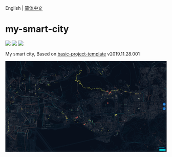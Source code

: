 English | [简体中文](./README_zh-CN.md)

# my-smart-city

[![](https://img.shields.io/badge/umi-2.7.7-ff69b4.svg?style=flat-square)](https://github.com/umijs/umi)
[![](https://img.shields.io/badge/react-16.8.6-brightgreen.svg?style=flat-square)](https://github.com/facebook/react)
[![](https://img.shields.io/dub/l/vibe-d.svg?style=flat-square)](https://tldrlegal.com/license/mit-license)

My smart city, Based on [basic-project-template](https://github.com/huang6349/basic-project-template) v2019.11.28.001

![image](./docs/images/map.png)
